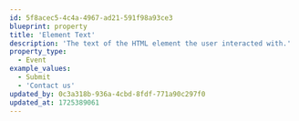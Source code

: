 ```yaml
---
id: 5f8acec5-4c4a-4967-ad21-591f98a93ce3
blueprint: property
title: 'Element Text'
description: 'The text of the HTML element the user interacted with.'
property_type:
  - Event
example_values:
  - Submit
  - 'Contact us'
updated_by: 0c3a318b-936a-4cbd-8fdf-771a90c297f0
updated_at: 1725389061
---
```

